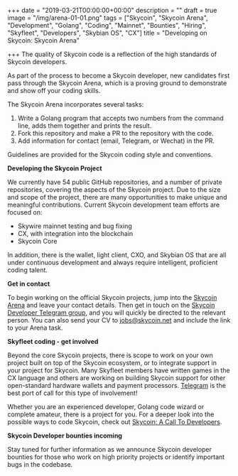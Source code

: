+++
date = "2019-03-21T00:00:00+00:00"
description = ""
draft = true
image = "/img/arena-01-01.png"
tags = ["Skycoin", "Skycoin Arena", "Development", "Golang", "Coding", "Mainnet", "Bounties", "Hiring", "Skyfleet", "Developers", "Skybian OS", "CX"]
title = "Developing on Skycoin: Skycoin Arena"

+++
The quality of Skycoin code is a reflection of the high standards of Skycoin developers.

As part of the process to become a Skycoin developer, new candidates first pass through the Skycoin Arena, which is a proving ground to demonstrate and show off your coding skills.

The Skycoin Arena incorporates several tasks:

1. Write a Golang program that accepts two numbers from the command line, adds them together and prints the result.
2. Fork this repository and make a PR to the repository with the code.
3. Add information for contact (email, Telegram, or Wechat) in the PR.

Guidelines are provided for the Skycoin coding style and conventions.

**Developing the Skycoin Project**

We currently have 54 public GitHub repositories, and a number of private repositories, covering the aspects of the Skycoin project. Due to the size and scope of the project, there are many opportunities to make unique and meaningful contributions. Current Skycoin development team efforts are focused on:

* Skywire mainnet testing and bug fixing
* CX, with integration into the blockchain
* Skycoin Core

In addition, there is the wallet, light client, CXO, and Skybian OS that are all under continuous development and always require intelligent, proficient coding talent.

**Get in contact**

To begin working on the official Skycoin projects, jump into the [Skycoin Arena](https://github.com/skycoin/arena) and leave your contact details. Then get in touch on the [Skycoin Developer Telegram group](https://t.me/skycoindev), and you will quickly be directed to the relevant person. You can also send your CV to [jobs@skycoin.net](mailto:jobs@skycoin.net) and include the link to your Arena task.

**Skyfleet coding - get involved**

Beyond the core Skycoin projects, there is scope to work on your own project built on top of the Skycoin ecosystem, or to integrate support in your project for Skycoin. Many Skyfleet members have written games in the CX language and others are working on building Skycoin support for other open-standard hardware wallets and payment processors. [Telegram](https://t.me/skycoindev) is the best port of call for this type of involvement!

Whether you are an experienced developer, Golang code wizard or complete amateur, there is a project for you. For a deeper look into the possible ways to code Skycoin, check out [Skycoin: A Call To Developers](https://medium.com/@Skycoinproject/skycoin-call-for-developers-509b2ddb8760).

**Skycoin Developer bounties incoming**

Stay tuned for further information as we announce Skycoin developer bounties for those who work on high priority projects or identify important bugs in the codebase.

